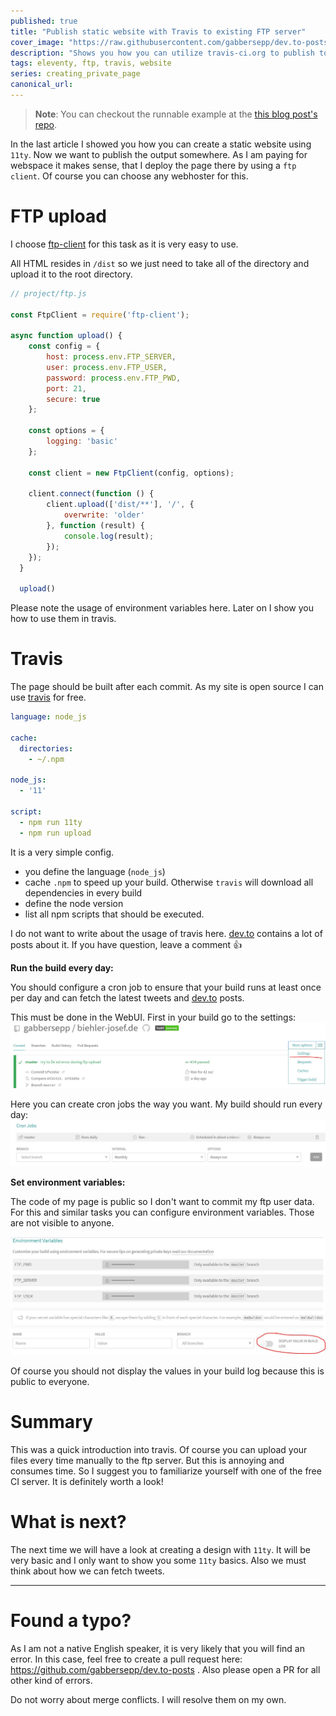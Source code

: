 ```yaml
---
published: true
title: "Publish static website with Travis to existing FTP server"
cover_image: "https://raw.githubusercontent.com/gabbersepp/dev.to-posts/master/blog-posts/private-page/travis-ftp/assets/header.png"
description: "Shows you how you can utilize travis-ci.org to publish to a ftp server"
tags: eleventy, ftp, travis, website
series: creating_private_page
canonical_url:
---
```


>**Note**: You can checkout the runnable example at the [this blog post's repo](https://github.com/gabbersepp/dev.to-posts/blob/master/blog-posts/private-page/travis-ftp/project/README.md).

In the last article I showed you how you can create a static website using `11ty`. Now we want to publish the output somewhere. As I am paying for webspace it makes sense, that I deploy the page there by using a `ftp client`. Of course you can choose any webhoster for this.

# FTP upload
I choose [ftp-client](https://www.npmjs.com/package/ftp-client) for this task as it is very easy to use.

All HTML resides in `/dist` so we just need to take all of the directory and upload it to the root directory.

```js
// project/ftp.js

const FtpClient = require('ftp-client');

async function upload() {
    const config = {
        host: process.env.FTP_SERVER,
        user: process.env.FTP_USER,
        password: process.env.FTP_PWD,
        port: 21,
        secure: true
    };

    const options = {
        logging: 'basic'
    };

    const client = new FtpClient(config, options);

    client.connect(function () {
        client.upload(['dist/**'], '/', {
            overwrite: 'older'
        }, function (result) {
            console.log(result);
        });
    });
  }

  upload()

```

Please note the usage of environment variables here. Later on I show you how to use them in travis.

# Travis
The page should be built after each commit. As my site is open source I can use [travis](https://travis-ci.org) for free.

<!-- embedme code/travis.yml -->
```yml
language: node_js

cache:
  directories:
    - ~/.npm

node_js:
  - '11'

script:
  - npm run 11ty
  - npm run upload
```

It is a very simple config.
+ you define the language (`node_js`)
+ cache `.npm` to speed up your build. Otherwise `travis` will download all dependencies in every build
+ define the node version
+ list all npm scripts that should be executed.


I do not want to write about the usage of travis here. [dev.to](https://dev.to) contains a lot of posts about it. If you have question, leave a comment :thumbsup: 

**Run the build every day:**

You should configure a cron job to ensure that your build runs at least once per day and can fetch the latest tweets and [dev.to](https://dev.to) posts.

This must be done in the WebUI. First in your build go to the settings:
![settings](./assets/settings.jpg)

Here you can create cron jobs the way you want. My build should run every day:
![cron job](./assets/cronjob.jpg)

**Set environment variables:**

The code of my page is public so I don't want to commit my ftp user data. For this and similar tasks you can configure environment variables. Those are not visible to anyone.

![env vars](./assets/env.jpg)

Of course you should not display the values in your build log because this is public to everyone.

# Summary
This was a quick introduction into travis. Of course you can upload your files every time manually to the ftp server. But this is annoying and consumes time. So I suggest you to familiarize yourself with one of the free CI server. It is definitely worth a look!

# What is next?
The next time we will have a look at creating a design with `11ty`. It will be very basic and I only want to show you some `11ty` basics.
Also we must think about how we can fetch tweets.

----

# Found a typo?
As I am not a native English speaker, it is very likely that you will find an error. In this case, feel free to create a pull request here: https://github.com/gabbersepp/dev.to-posts . Also please open a PR for all other kind of errors.

Do not worry about merge conflicts. I will resolve them on my own. 

